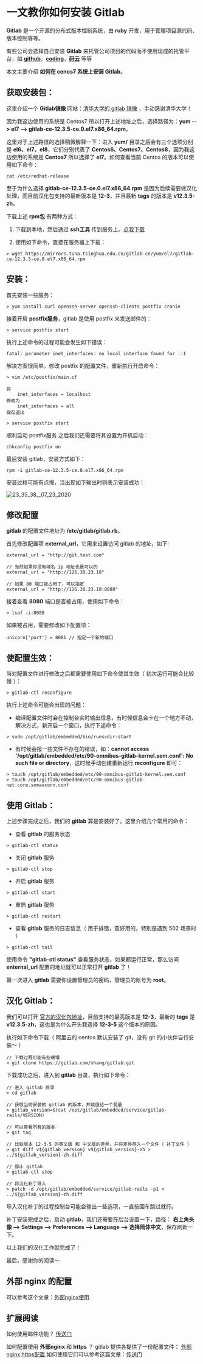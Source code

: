 # 一文教你如何安装 Gitlab

**Gitlab** 是一个开源的分布式版本控制系统，由 **ruby** 开发，用于管理项目源代码、版本控制等等。

有些公司会选择自己安装 **Gitlab** 来托管公司项目的代码而不使用现成的托管平台，如 **[github](https://github.com/)**，**[coding](https://coding.net/)**，**[码云](https://gitee.com/)** 等等

本文主要介绍 **如何在 cenos7 系统上安装 Gitlab**。

## 获取安装包：
这里介绍一个 **Gitlab镜像** 网站：[清华大学的 gitlab 镜像](https://mirrors.tuna.tsinghua.edu.cn/gitlab-ce/) ，手动感谢清华大学！

因为我这边使用的系统是 Centos7 所以打开上述地址之后，选择路径为：**yum --> el7 --> gitlab-ce-12.3.5-ce.0.el7.x86_64.rpm**。

这里对于上述路径的选择稍微解释一下：进入 **yum/** 目录之后会有三个选项分别是 **el6、el7、el8**，它们分别代表了 **Centos6、Centos7、Centos8**，因为我这边使用的系统是 **Centos7** 所以选择了 **el7**。如何查看当前 Centos 的版本可以使用如下命令：
```shell
cat /etc/redhat-release
```
至于为什么选择 **gitlab-ce-12.3.5-ce.0.el7.x86_64.rpm** 是因为后续需要做汉化处理，而目前汉化包支持的最新版本是 **12-3**，并且最新 **tags** 的版本是 **v12.3.5-zh**。

下载上述 **rpm包** 有两种方式：

1. 下载到本地，然后通过 **ssh工具** 传到服务上。[点我下载](https://mirrors.tuna.tsinghua.edu.cn/gitlab-ce/yum/el7/gitlab-ce-12.3.5-ce.0.el7.x86_64.rpm)

2. 使用如下命令，直接在服务器上下载：

```shell
> wget https://mirrors.tuna.tsinghua.edu.cn/gitlab-ce/yum/el7/gitlab-ce-12.3.5-ce.0.el7.x86_64.rpm
```

## 安装：
首先安装一些服务：
```shell
> yum install curl openssh-server openssh-clients postfix cronie
```
接着开启 **postfix服务**，gitlab 是使用 postfix 来发送邮件的：
```shell
> service postfix start
```
执行上述命令的过程可能会发生如下错误：
```
fatal: parameter inet_interfaces: no local interface found for ::1
```
解决方案很简单，修改 postfix 的配置文件，重新执行开启命令：
```shell
> vim /etc/postfix/main.cf

将
    inet_interfaces = localhost
修改为
    inet_interfaces = all
保存退出

> service postfix start
```
顺利启动 postfix服务 之后我们还需要将其设置为开机启动：
```shell
chkconfig postfix on
```
最后安装 gitlab，安装方式如下：

```shell
rpm -i gitlab-ce-12.3.5-ce.0.el7.x86_64.rpm
```

安装过程可能有点慢，当出现如下输出时则表示安装成功：

![23_35_38__07_23_2020](media/15945359329507/23_35_38__07_23_2020.jpg)


## 修改配置

**gitlab** 的配置文件地址为 **/etc/gitlab/gitlab.rb**。

首先修改配置项 **external_url**，它用来设置访问 gitlab 的地址，如下:
```shell
external_url = "http://git.test.com"

// 当然如果你没有域名 ip 地址也是可以的
external_url = "http://126.38.23.18"

// 如果 80 端口被占用了，可以指定
external_url = "http://126.38.23.18:8888"
```

接着查看 **8080** 端口是否被占用，使用如下命令：
```shell
> lsof -i:8080
```

如果被占用，需要修改如下配置项：
```shell
unicorn['port'] = 8081 // 指定一个新的端口
```


## 使配置生效：

当对配置文件进行修改之后都需要使用如下命令使其生效（ 初次运行可能会比较慢 ）：
```shell
> gitlab-ctl reconfigure
```
执行上述命令可能会出现的问题：

- 编译配置文件时会在控制台实时输出信息，有时候信息会卡在一个地方不动，解决方式，新开启一个窗口，执行下述命令：

```shell
> sudo /opt/gitlab/embedded/bin/runsvdir-start
```
- 有时候会报一些文件不存在的错误，如：**cannot access '/opt/gitlab/embedded/etc/90-omnibus-gitlab-kernel.sem.conf': No such file or directory**，这时候手动创建重新运行 **reconfigure** 即可：

```shell
> touch /opt/gitlab/embedded/etc/90-omnibus-gitlab-kernel.sem.conf
> touch /opt/gitlab/embedded/etc/90-omnibus-gitlab-net.core.somaxconn.conf
```

## 使用 Gitlab：

上述步骤完成之后，我们的 **gitlab** 算是安装好了。这里介绍几个常用的命令：
- 查看 **gitlab** 的服务状态

```shell
> gitlab-ctl status
```
- 关闭 **gitlab** 服务

```shell
> gitlab-ctl stop
```
- 开启 **gitlab** 服务

```shell
> gitlab-ctl start
```
- 重启 **gitlab** 服务

```shell
> gitlab-ctl restart
```
- 查看 **gitlab** 服务的日志信息（ 用于排错，蛮好用的，特别是遇到 502 场景时 ）

```shell
> gitlab-ctl tail
```

使用命令 **"gitlab-ctl status"** 查看服务状态，如果都运行正常，那么访问 **enternal_url** 配置的地址就可以正常打开 **gitlab** 了！

第一次进入 **gitlab** 需要你设置管理员的密码，管理员的账号为 **root**。

## 汉化 Gitlab：
我们可以打开 [官方的汉化包地址](https://gitlab.com/xhang/gitlab)，目前支持的最高版本是 **12-3**，最新的 **tags** 是 **v12.3.5-zh**，这也是为什么开头我选择 **12-3-5** 这个版本的原因。

执行如下命令下载（ 阿里云的 centos 默认安装了 git，没有 git 的小伙伴自行安装～ ）
```shell
// 下载过程可能有些缓慢
> git clone https://gitlab.com/xhang/gitlab.git
```

下载成功之后，进入到 **gitlab** 目录，执行如下命令：
```shell
// 进入 gitlab 目录
> cd gitlab

// 获取当前安装的 gitlab 的版本，并赋值给一个变量
> gitlab_version=$(cat /opt/gitlab/embedded/service/gitlab-rails/VERSION)

// 可以查看所有的版本
> git tag

// 比较版本 12-3-5 的英文版 和 中文版的差异，并将差异存入一个文件（ 补丁文件 ）
> git diff v${gitlab_version} v${gitlab_version}-zh > ../${gitlab_version}-zh.diff

// 停止 gitlab
> gitlab-ctl stop

// 将汉化补丁导入
> patch -d /opt/gitlab/embedded/service/gitlab-rails -p1 < ../${gitlab_version}-zh.diff
```
导入汉化补丁的过程控制台可能会输出一些选项，一直按回车跳过就行。

补丁安装完成之后，启动 **gitlab**，我们还需要在后台设置一下，路径： **右上角头像 --> Settings --> Preferences --> Language --> 选择简体中文**，保存刷新一下。

以上我们的汉化工作就完成了！

最后，感谢你的阅读～
## 外部 nginx 的配置
可以参考这个文章：[外部nginx使用](https://www.jianshu.com/p/eba923aabfa7)
## 扩展阅读
如何使用邮件功能？ [传送门](https://docs.gitlab.com/omnibus/settings/smtp.html)

如何配置使用 **外部nginx** 和 **https** ？ gitlab 提供各提供了一份配置文件：
[ 外部nginx ](https://gitlab.com/gitlab-org/gitlab-recipes/-/blob/master/web-server/nginx/gitlab-omnibus-nginx.conf)
[ https配置 ](https://gitlab.com/gitlab-org/gitlab-recipes/-/blob/master/web-server/nginx/gitlab-omnibus-ssl-nginx.conf)
如何使用它们可以参考这篇文章：[传送门](https://hellogitlab.com/CI/gitlab/X_centos7_install_gitlab_with_external_nginx_and_https.html)



